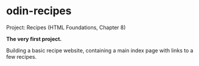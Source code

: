 # odin-recipes
Project: Recipes (HTML Foundations, Chapter 8)

**The very first project.**

Building a basic recipe website, containing a main index page with links to a few recipes.